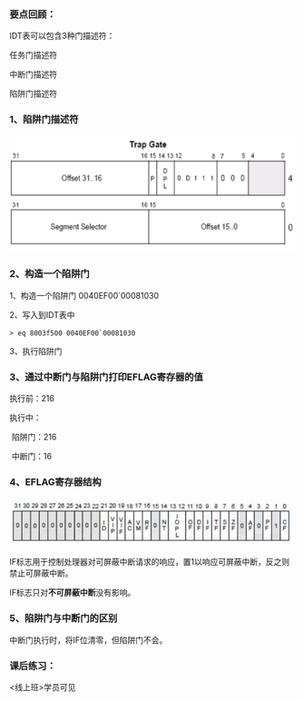 ### 要点回顾：

 IDT表可以包含3种门描述符：

 任务门描述符

 中断门描述符

 陷阱门描述符



### 1、陷阱门描述符

![](../images/01/微信截图_20240208164649.png)

### 2、构造一个陷阱门

1、构造一个陷阱门 0040EF00`00081030

2、写入到IDT表中

```
> eq 8003f500 0040EF00`00081030
```

3、执行陷阱门



### 3、通过中断门与陷阱门打印EFLAG寄存器的值

执行前：216

执行中：

​	陷阱门：216

​	中断门：16



### 4、EFLAG寄存器结构

![](../images/01/微信截图_20240208165423.png)

IF标志用于控制处理器对可屏蔽中断请求的响应，置1以响应可屏蔽中断，反之则禁止可屏蔽中断。

IF标志只对**不可屏蔽中断**没有影响。



### 5、陷阱门与中断门的区别

中断门执行时，将IF位清零，但陷阱门不会。



### 课后练习：

<线上班>学员可见
